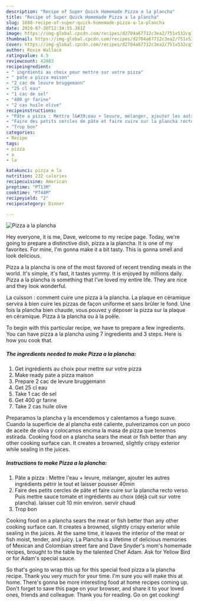 ```yaml
---
description: "Recipe of Super Quick Homemade Pizza a la plancha"
title: "Recipe of Super Quick Homemade Pizza a la plancha"
slug: 1680-recipe-of-super-quick-homemade-pizza-a-la-plancha
date: 2020-07-30T12:34:55.381Z
image: https://img-global.cpcdn.com/recipes/d2704a67712c3ea2/751x532cq70/pizza-a-la-plancha-photo-principale-de-la-recette.jpg
thumbnail: https://img-global.cpcdn.com/recipes/d2704a67712c3ea2/751x532cq70/pizza-a-la-plancha-photo-principale-de-la-recette.jpg
cover: https://img-global.cpcdn.com/recipes/d2704a67712c3ea2/751x532cq70/pizza-a-la-plancha-photo-principale-de-la-recette.jpg
author: Roxie Wallace
ratingvalue: 4.5
reviewcount: 42883
recipeingredient:
- " ingrdients au choix pour mettre sur votre pizza"
- " pate a pizza maison"
- "2 cac de levure bruggemann"
- "25 cl eau"
- "1 cac de sel"
- "400 gr farine"
- "2 cas huile olive"
recipeinstructions:
- "Pâte a pizza : Mettre l&#39;eau + levure, mélanger, ajouter les autres ingrédients pétrir le tout et laisser pousser 40min"
- "Faire des petits cercles de pâte et faire cuire sur la plancha recto verso. Puis mettre sauce tomate et ingrédients au choix (déjà cuit sur votre plancha). laisser cuit 10 min environ. servir chaud"
- "Trop bon"
categories:
- Recipe
tags:
- pizza
- a
- la

katakunci: pizza a la 
nutrition: 232 calories
recipecuisine: American
preptime: "PT13M"
cooktime: "PT44M"
recipeyield: "2"
recipecategory: Dinner

---
```



![Pizza a la plancha](https://img-global.cpcdn.com/recipes/d2704a67712c3ea2/751x532cq70/pizza-a-la-plancha-photo-principale-de-la-recette.jpg)

Hey everyone, it is me, Dave, welcome to my recipe page. Today, we're going to prepare a distinctive dish, pizza a la plancha. It is one of my favorites. For mine, I'm gonna make it a bit tasty. This is gonna smell and look delicious.

Pizza a la plancha is one of the most favored of recent trending meals in the world. It's simple, it's fast, it tastes yummy. It is enjoyed by millions daily. Pizza a la plancha is something that I've loved my entire life. They are nice and they look wonderful.

La cuisson : comment cuire une pizza à la plancha. La plaque en céramique servira à bien cuire les pizzas de façon uniforme et sans brûler le fond. Une fois la plancha bien chaude, vous pouvez y déposer la pizza sur la plaque en céramique. Pizza à la plancha ou à la poêle.


To begin with this particular recipe, we have to prepare a few ingredients. You can have pizza a la plancha using 7 ingredients and 3 steps. Here is how you cook that.

<!--inarticleads1-->

##### The ingredients needed to make Pizza a la plancha:

1. Get  ingrédients au choix pour mettre sur votre pizza
1. Make ready  pate a pizza maison
1. Prepare 2 cac de levure bruggemann
1. Get 25 cl eau
1. Take 1 cac de sel
1. Get 400 gr farine
1. Take 2 cas huile olive


Preparamos la plancha y la encendemos y calentamos a fuego suave. Cuando la superficie de al plancha esté caliente, pulverizamos con un poco de aceite de oliva y colocamos encima la masa de pizza que tenemos estirada. Cooking food on a plancha sears the meat or fish better than any other cooking surface can. It creates a browned, slightly crispy exterior while sealing in the juices. 

<!--inarticleads2-->

##### Instructions to make Pizza a la plancha:

1. Pâte a pizza : Mettre l&#39;eau + levure, mélanger, ajouter les autres ingrédients pétrir le tout et laisser pousser 40min
1. Faire des petits cercles de pâte et faire cuire sur la plancha recto verso. Puis mettre sauce tomate et ingrédients au choix (déjà cuit sur votre plancha). laisser cuit 10 min environ. servir chaud
1. Trop bon


Cooking food on a plancha sears the meat or fish better than any other cooking surface can. It creates a browned, slightly crispy exterior while sealing in the juices. At the same time, it leaves the interior of the meat or fish moist, tender, and juicy. La Plancha is a lifetime of delicious memories of Mexican and Colombian street fare and Dave Snyder&#39;s mom&#39;s homemade recipes, brought to the table by the talented Chef Adam. Ask for Yellow Bird or for Adam&#39;s special sauce. 

So that's going to wrap this up for this special food pizza a la plancha recipe. Thank you very much for your time. I'm sure you will make this at home. There's gonna be more interesting food at home recipes coming up. Don't forget to save this page on your browser, and share it to your loved ones, friends and colleague. Thank you for reading. Go on get cooking!
